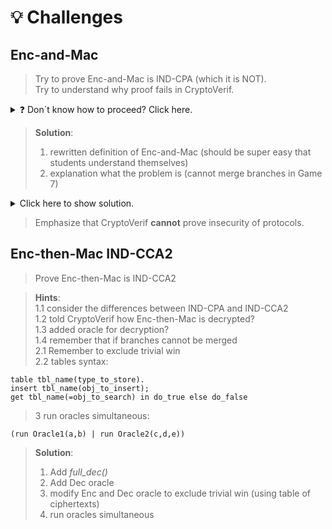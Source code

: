 # 💡 Challenges

## Enc-and-Mac
> Try to prove Enc-and-Mac is IND-CPA (which it is NOT).  
> Try to understand why proof fails in CryptoVerif.

<details>
  <summary>❓ Don´t know how to proceed? Click here.</summary>
  
The input file is almost the same as _enc-then-MAC-IND-CPA.ocv_ discussed in the first proof.  
For this task you need to rewrite the defintion of _full\_enc_ to match Enc-and-Mac instead of Enc-then-Mac.
</details>

> **Solution**:  
> 1. rewritten definition of Enc-and-Mac (should be super easy that students understand themselves)  
> 2. explanation what the problem is (cannot merge branches in Game 7)

<details>
  <summary>Click here to show solution.</summary>
  
Insert solution here
</details>

> Emphasize that CryptoVerif **cannot** prove insecurity of protocols.


## Enc-then-Mac IND-CCA2
<!--- Links to IND-CPA, IND-CCA2,... --->
> Prove Enc-then-Mac is IND-CCA2

> **Hints**:  
> 1.1 consider the differences between IND-CPA and IND-CCA2  
> 1.2 told CryptoVerif how Enc-then-Mac is decrypted?  
> 1.3 added oracle for decryption?  
> 1.4 remember that if branches cannot be merged  
> 2.1 Remember to exclude trivial win  
> 2.2 tables syntax:

	table tbl_name(type_to_store).
	insert tbl_name(obj_to_insert);
	get tbl_name(=obj_to_search) in do_true else do_false
	
> 3 run oracles simultaneous:

	(run Oracle1(a,b) | run Oracle2(c,d,e))
	

> **Solution**:  
> 1. Add _full\_dec()_  
> 2. Add Dec oracle  
> 3. modify Enc and Dec oracle to exclude trivial win (using table of ciphertexts)  
> 4. run oracles simultaneous


